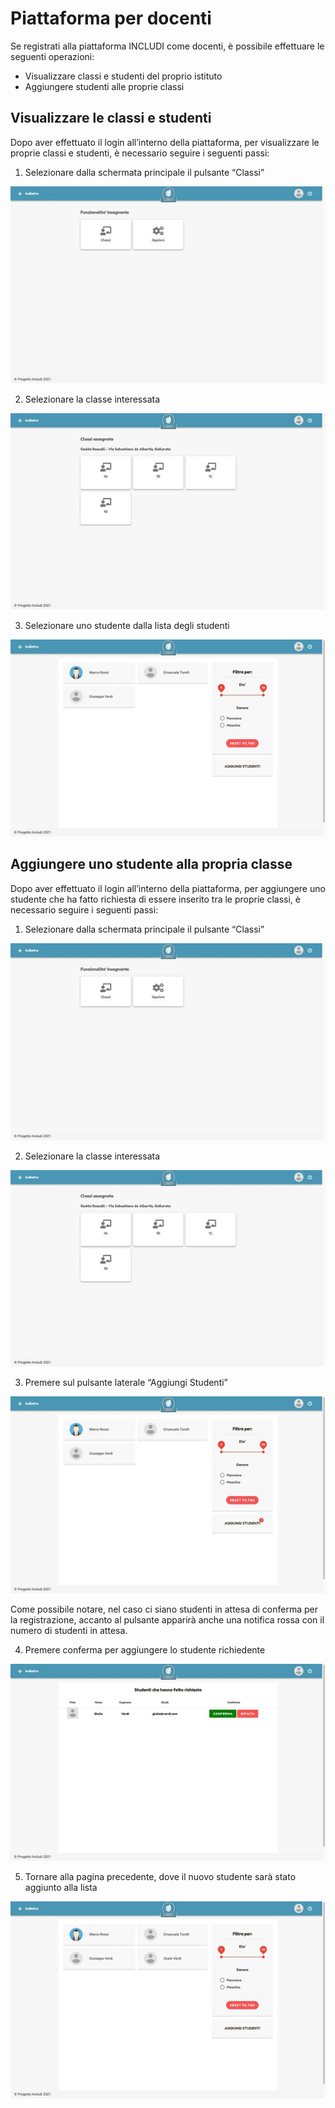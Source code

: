 # Piattaforma per docenti

Se registrati alla piattaforma INCLUDI come docenti, è possibile effettuare le seguenti operazioni:

- Visualizzare classi e studenti del proprio istituto
- Aggiungere studenti alle proprie classi

## Visualizzare le classi e studenti

Dopo aver effettuato il login all’interno della piattaforma, per visualizzare le proprie classi e studenti,
è necessario seguire i seguenti passi:

1. Selezionare dalla schermata principale il pulsante “Classi”

![Image11](/docs/guide-webapp/images/Immagine11.jpg)

2. Selezionare la classe interessata

![Image12](/docs/guide-webapp/images/Immagine12.jpg)

3. Selezionare uno studente dalla lista degli studenti

![Image13](/docs/guide-webapp/images/Immagine13.jpg)

## Aggiungere uno studente alla propria classe

Dopo aver effettuato il login all’interno della piattaforma,
per aggiungere uno studente che ha fatto richiesta di essere inserito tra le proprie classi,
è necessario seguire i seguenti passi:

1. Selezionare dalla schermata principale il pulsante “Classi”

![Image14](/docs/guide-webapp/images/Immagine14.jpg)

2. Selezionare la classe interessata

![Image15](/docs/guide-webapp/images/Immagine15.jpg)

3. Premere sul pulsante laterale “Aggiungi Studenti”

![Image16](/docs/guide-webapp/images/Immagine16.jpg)

Come possibile notare, nel caso ci siano studenti in attesa di conferma per la registrazione,
accanto al pulsante apparirà anche una notifica rossa con il numero di studenti in attesa.

4. Premere conferma per aggiungere lo studente richiedente

![Image17](/docs/guide-webapp/images/Immagine17.jpg)

5. Tornare alla pagina precedente, dove il nuovo studente sarà stato aggiunto alla lista

![Image18](/docs/guide-webapp/images/Immagine18.jpg)
